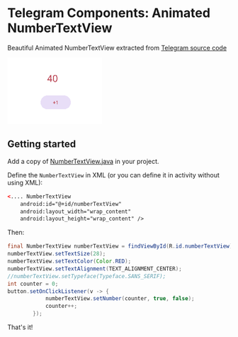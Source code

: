# Telegram Components: Animated NumberTextView
Beautiful Animated NumberTextView extracted from [Telegram source code](https://github.com/DrKLO/Telegram)

![](https://github.com/USisFounderOfISIS/Telegram-Components-Animated-NumberTextView/blob/main/Animation.gif)

Getting started
---------------
Add a copy of [NumberTextView.java](https://github.com/USisFounderOfISIS/Telegram-Components-Animated-NumberTextView/blob/main/NumberTextView.java) in your project.

Define the `NumberTextView` in XML (or you can define it in activity without using XML):

```xml
<.... NumberTextView
    android:id="@+id/numberTextView"
    android:layout_width="wrap_content"
    android:layout_height="wrap_content" />
```

Then:

```java
final NumberTextView numberTextView = findViewById(R.id.numberTextView);
numberTextView.setTextSize(28);
numberTextView.setTextColor(Color.RED);
numberTextView.setTextAlignment(TEXT_ALIGNMENT_CENTER);
//numberTextView.setTypeface(Typeface.SANS_SERIF);
int counter = 0;
button.setOnClickListener(v -> {
            numberTextView.setNumber(counter, true, false);
            counter++;
        });
```

That's it! 
